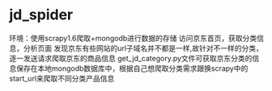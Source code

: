 # jd_spider
环境：使用scrapy1.6爬取+mongodb进行数据的存储
访问京东首页，获取分类信息，分析页面 发现京东有些网站的url子域名并不都是一样,故针对不一样的分类，逐一发送请求爬取京东的商品信息
get_jd_category.py文件可获取京东分类的信息保存在本地mongodb数据库中，根据自己想爬取分类需求跟换scrapy中的start_url来爬取不同分类产品信息

